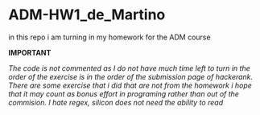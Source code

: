 # ADM-HW1_de_Martino
in this repo i am turning in my homework for the ADM course 


**IMPORTANT**

_The code is not commented as I do not have much time left to turn in the order of the exercise is in the order of the submission page of hackerank.
There are some exercise that i did that are not from the homework i hope that it may count as bonus effort in programing rather than out of the commision.
I hate regex, silicon does not need the ability to read_
